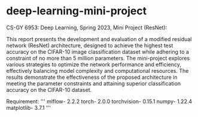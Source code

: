# deep-learning-mini-project
CS-GY 6953: Deep Learning, Spring 2023, Mini Project (ResNet):

This report presents the development and evaluation of a modified residual network (ResNet) architecture, designed to achieve the highest test accuracy on the CIFAR-10 image classification dataset while adhering to a constraint of no more than 5 million parameters. The mini-project explores various strategies to optimize the network performance and efficiency, effectively balancing model complexity and computational resources. The results demonstrate the effectiveness of the proposed architecture in meeting the parameter constraints and attaining superior classification accuracy on the CIFAR-10 dataset.

Requirement:
'''
mlflow- 2.2.2
torch- 2.0.0
torchvision- 0.15.1
numpy- 1.22.4
matplotlib- 3.7.1
'''
